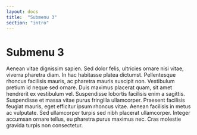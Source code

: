 ```yaml
---
layout: docs
title:  "Submenu 3"
section: "intro"
---
```


# Submenu 3

Aenean vitae dignissim sapien. Sed dolor felis, ultricies ornare nisi vitae, viverra pharetra diam. In hac habitasse platea dictumst. Pellentesque rhoncus facilisis mauris, ac pharetra mauris suscipit non. Vestibulum pretium id neque sed ornare. Duis maximus placerat quam, sit amet hendrerit ex vestibulum vel. Suspendisse lobortis facilisis enim a sagittis. Suspendisse et massa vitae purus fringilla ullamcorper. Praesent facilisis feugiat mauris, eget efficitur ipsum rhoncus vitae. Aenean facilisis in metus ac vulputate. Sed ullamcorper turpis sed nibh placerat ullamcorper. Integer accumsan ornare tellus, eu pharetra purus maximus nec. Cras molestie gravida turpis non consectetur.
